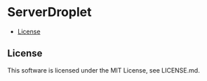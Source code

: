 # ServerDroplet

- [License](#license)

## License
This software is licensed under the MIT License, see LICENSE.md.